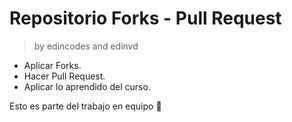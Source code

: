 # Repositorio Forks - Pull Request 
> by edincodes and edinvd

* Aplicar Forks.
* Hacer Pull Request.
* Aplicar lo aprendido del curso.

Esto es parte del trabajo en equipo 🤝
